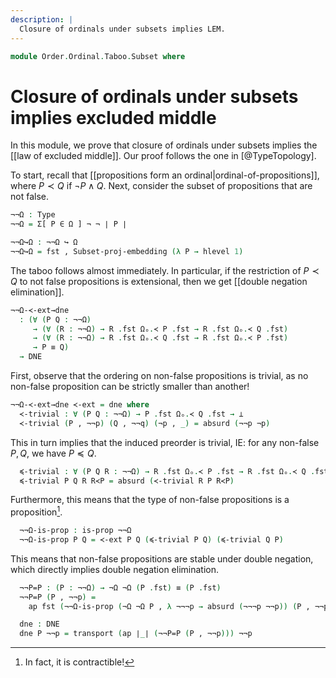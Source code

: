 ```yaml
---
description: |
  Closure of ordinals under subsets implies LEM.
---
```

<!--
```agda
open import 1Lab.Prelude
open import 1Lab.Classical

open import Order.Ordinal.Instances.Prop
open import Order.Ordinal
```
-->
```agda
module Order.Ordinal.Taboo.Subset where
```

# Closure of ordinals under subsets implies excluded middle

In this module, we prove that closure of ordinals under subsets implies
the [[law of excluded middle]]. Our proof follows the one in [@TypeTopology].

To start, recall that [[propositions form an ordinal|ordinal-of-propositions]],
where $P \prec Q$ if $\lnot P \land Q$. Next, consider the subset of propositions
that are not false.

```agda
¬¬Ω : Type
¬¬Ω = Σ[ P ∈ Ω ] ¬ ¬ ∣ P ∣

¬¬Ω↪Ω : ¬¬Ω ↪ Ω
¬¬Ω↪Ω = fst , Subset-proj-embedding (λ P → hlevel 1)
```

The taboo follows almost immediately. In particular, if the restriction
of $P \prec Q$ to not false propositions is extensional, then we
get [[double negation elimination]].

```agda
¬¬Ω-≺-ext→dne
  : (∀ (P Q : ¬¬Ω)
     → (∀ (R : ¬¬Ω) → R .fst Ωₒ.≺ P .fst → R .fst Ωₒ.≺ Q .fst)
     → (∀ (R : ¬¬Ω) → R .fst Ωₒ.≺ Q .fst → R .fst Ωₒ.≺ P .fst)
     → P ≡ Q)
  → DNE
```

First, observe that the ordering on non-false propositions is trivial,
as no non-false proposition can be strictly smaller than another!

```agda
¬¬Ω-≺-ext→dne ≺-ext = dne where
  ≺-trivial : ∀ (P Q : ¬¬Ω) → P .fst Ωₒ.≺ Q .fst → ⊥
  ≺-trivial (P , ¬¬p) (Q , ¬¬q) (¬p , _) = absurd (¬¬p ¬p)
```

This in turn implies that the induced preorder is trivial, IE:
for any non-false $P, Q$, we have $P \preceq Q$.

```agda
  ≼-trivial : ∀ (P Q R : ¬¬Ω) → R .fst Ωₒ.≺ P .fst → R .fst Ωₒ.≺ Q .fst
  ≼-trivial P Q R R≺P = absurd (≺-trivial R P R≺P)
```

Furthermore, this means that the type of non-false propositions is a
proposition[^1].

[^1]: In fact, it is contractible!

```agda
  ¬¬Ω-is-prop : is-prop ¬¬Ω
  ¬¬Ω-is-prop P Q = ≺-ext P Q (≼-trivial P Q) (≼-trivial Q P)
```

This means that non-false propositions are stable under double
negation, which directly implies double negation elimination.

```agda
  ¬¬P=P : (P : ¬¬Ω) → ¬Ω ¬Ω (P .fst) ≡ (P .fst)
  ¬¬P=P (P , ¬¬p) =
    ap fst (¬¬Ω-is-prop (¬Ω ¬Ω P , λ ¬¬¬p → absurd (¬¬¬p ¬¬p)) (P , ¬¬p))

  dne : DNE
  dne P ¬¬p = transport (ap ∣_∣ (¬¬P=P (P , ¬¬p))) ¬¬p
```
